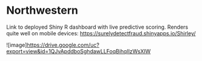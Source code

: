 # Northwestern
Link to deployed Shiny R dashboard with live predictive scoring. Renders quite well on mobile devices: https://surelydetectfraud.shinyapps.io/Shirley/

![image]https://drive.google.com/uc?export=view&id=1QJvApddboSghdawLLFoqBihqIlzWsXIW
